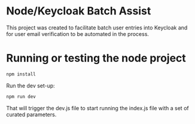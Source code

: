 # Node/Keycloak Batch Assist
This project was created to facilitate batch user entries into Keycloak and for user email verification to be automated in the process.

# Running or testing the node project
```sh
npm install
```

Run the dev set-up:
```sh
npm run dev
```

That will trigger the dev.js file to start running the index.js file with a set of curated parameters.
